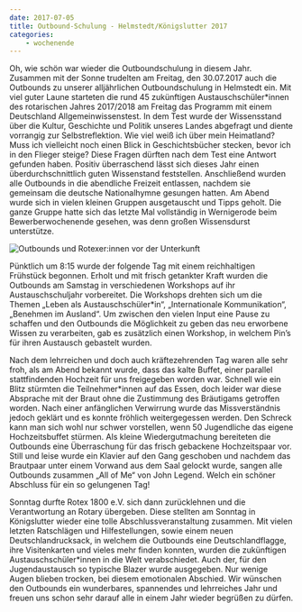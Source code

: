```yaml
---
date: 2017-07-05
title: Outbound-Schulung - Helmstedt/Königslutter 2017
categories:
    - wochenende
---
```


Oh, wie schön war wieder die Outboundschulung in diesem Jahr. Zusammen mit der Sonne trudelten am Freitag, den
30.07.2017 auch die Outbounds zu unserer alljährlichen Outboundschulung in Helmstedt ein. Mit viel guter Laune starteten
die rund 45 zukünftigen Austauschschüler*innen des rotarischen Jahres 2017/2018 am Freitag das Programm mit einem
Deutschland Allgemeinwissenstest. In dem Test wurde der Wissensstand über die Kultur, Geschichte und Politik unseres
Landes abgefragt und diente vorrangig zur Selbstreflektion. Wie viel weiß ich über mein Heimatland? Muss ich vielleicht
noch einen Blick in Geschichtsbücher stecken, bevor ich in den Flieger steige? Diese Fragen dürften nach dem Test eine
Antwort gefunden haben. Positiv überraschend lässt sich dieses Jahr einen überdurchschnittlich guten Wissenstand
feststellen. Anschließend wurden alle Outbounds in die abendliche Freizeit entlassen, nachdem sie gemeinsam die deutsche
Nationalhymne gesungen hatten. Am Abend wurde sich in vielen kleinen Gruppen ausgetauscht und Tipps geholt. Die ganze
Gruppe hatte sich das letzte Mal vollständig in Wernigerode beim Bewerberwochenende gesehen, was denn großen
Wissensdurst unterstütze.

![Outbounds und Rotexer:innen vor der Unterkunft](/img/2017-helmstedt.jpg)

Pünktlich um 8:15 wurde der folgende Tag mit einem reichhaltigen Frühstück begonnen. Erholt und mit frisch getankter
Kraft wurden die Outbounds am Samstag in verschiedenen Workshops auf ihr Austauschschuljahr vorbereitet. Die Workshops
drehten sich um die Themen „Leben als Austauschschüler*in“, „Internationale Kommunikation“, „Benehmen im Ausland“. Um
zwischen den vielen Input eine Pause zu schaffen und den Outbounds die Möglichkeit zu geben das neu erworbene Wissen zu
verarbeiten, gab es zusätzlich einen Workshop, in welchem Pin’s für ihren Austausch gebastelt wurden.

Nach dem lehrreichen und doch auch kräftezehrenden Tag waren alle sehr froh, als am Abend bekannt wurde, dass das kalte
Buffet, einer parallel stattfindenden Hochzeit für uns freigegeben worden war. Schnell wie ein Blitz stürmten die
Teilnehmer*innen auf das Essen, doch leider war diese Absprache mit der Braut ohne die Zustimmung des Bräutigams
getroffen worden. Nach einer anfänglichen Verwirrung wurde das Missverständnis jedoch geklärt und es konnte fröhlich
weitergegessen werden. Den Schreck kann man sich wohl nur schwer vorstellen, wenn 50 Jugendliche das eigene
Hochzeitsbuffet stürmen. Als kleine Wiedergutmachung bereiteten die Outbounds eine Überraschung für das frisch gebackene
Hochzeitspaar vor. Still und leise wurde ein Klavier auf den Gang geschoben und nachdem das Brautpaar unter einem
Vorwand aus dem Saal gelockt wurde, sangen alle Outbounds zusammen „All of Me“ von John Legend. Welch ein schöner
Abschluss für ein so gelungenen Tag!

Sonntag durfte Rotex 1800 e.V. sich dann zurücklehnen und die Verantwortung an Rotary übergeben. Diese stellten am
Sonntag in Königslutter wieder eine tolle Abschlussveranstaltung zusammen. Mit vielen letzten Ratschlägen und
Hilfestellungen, sowie einem neuen Deutschlandrucksack, in welchem die Outbounds eine Deutschlandflagge, ihre
Visitenkarten und vieles mehr finden konnten, wurden die zukünftigen Austauschschüler*innen in die Welt verabschiedet.
Auch der, für den Jugendaustausch so typische Blazer wurde ausgegeben. Nur wenige Augen blieben trocken, bei diesem
emotionalen Abschied. Wir wünschen den Outbounds ein wunderbares, spannendes und lehrreiches Jahr und freuen uns schon
sehr darauf alle in einem Jahr wieder begrüßen zu dürfen.